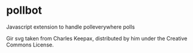 # pollbot
Javascript extension to handle polleverywhere polls

Gir svg taken from Charles Keepax, distributed by him under the Creative Commons License.
